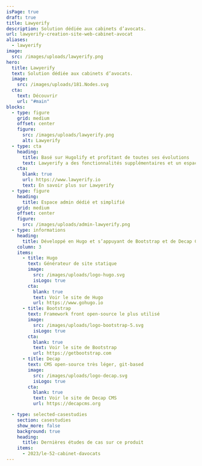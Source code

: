 ```yaml
---
isPage: true
draft: true
title: Lawyerify
description: Solution dédiée aux cabinets d’avocats.
url: lawyerify-creation-site-web-cabinet-avocat
aliases:
  - lawyerify
image:
  src: /images/uploads/lawyerify.png
hero:
  title: Lawyerify
  text: Solution dédiée aux cabinets d’avocats.
  image:
    src: /images/uploads/181.Nodes.svg
  cta:
    text: Découvrir
    url: "#main"
blocks:
  - type: figure
    grid: medium
    offset: center
    figure:
      src: /images/uploads/lawyerify.png
      alt: Lawyerify
  - type: cta
    heading:
      title: Basé sur Hugolify et profitant de toutes ses évolutions
      text: Lawyerify a des fonctionnalités supplémentaires et un espace admin dédié à l’univers du métier d’avocat.
    cta:
      blank: true
      url: https://www.lawyerify.io
      text: En savoir plus sur Lawyerify
  - type: figure
    heading:
      title: Espace admin dédié et simplifié
    grid: medium
    offset: center
    figure:
      src: /images/uploads/admin-lawyerify.png
  - type: informations
    heading:
      title: Développé en Hugo et s’appuyant de Bootstrap et de Decap CMS
    column: 3
    items:
      - title: Hugo
        text: Générateur de site statique
        image:
          src: /images/uploads/logo-hugo.svg
          isLogo: true
        cta:
          blank: true
          text: Voir le site de Hugo
          url: https://www.gohugo.io
      - title: Bootstrap
        text: Framework front open-source le plus utilisé
        image:
          src: /images/uploads/logo-bootstrap-5.svg
          isLogo: true
        cta:
          blank: true
          text: Voir le site de Bootstrap
          url: https://getbootstrap.com
      - title: Decap
        text: CMS open-source très léger, git-based
        image:
          src: /images/uploads/logo-decap.svg
          isLogo: true
        cta:
          blank: true
          text: Voir le site de Decap CMS
          url: https://decapcms.org

  - type: selected-casestudies
    section: casestudies
    show_more: false
    background: true
    heading:
      title: Dernières études de cas sur ce produit
    items:
      - 2023/le-52-cabinet-davocats
---
```

